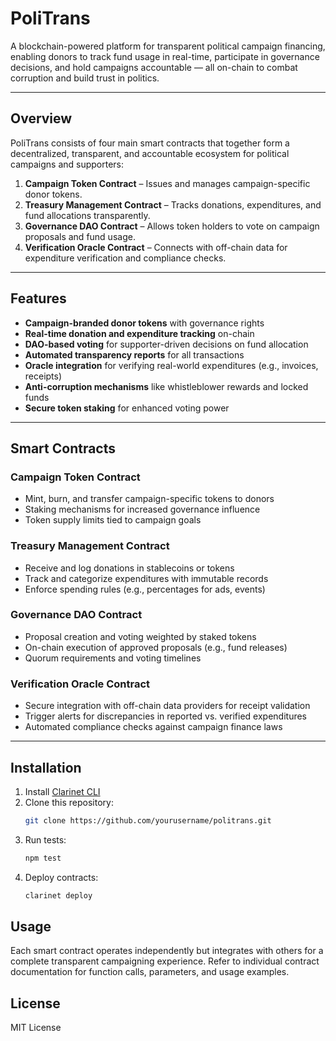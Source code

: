 # PoliTrans

A blockchain-powered platform for transparent political campaign financing, enabling donors to track fund usage in real-time, participate in governance decisions, and hold campaigns accountable — all on-chain to combat corruption and build trust in politics.

---

## Overview

PoliTrans consists of four main smart contracts that together form a decentralized, transparent, and accountable ecosystem for political campaigns and supporters:

1. **Campaign Token Contract** – Issues and manages campaign-specific donor tokens.
2. **Treasury Management Contract** – Tracks donations, expenditures, and fund allocations transparently.
3. **Governance DAO Contract** – Allows token holders to vote on campaign proposals and fund usage.
4. **Verification Oracle Contract** – Connects with off-chain data for expenditure verification and compliance checks.

---

## Features

- **Campaign-branded donor tokens** with governance rights  
- **Real-time donation and expenditure tracking** on-chain  
- **DAO-based voting** for supporter-driven decisions on fund allocation  
- **Automated transparency reports** for all transactions  
- **Oracle integration** for verifying real-world expenditures (e.g., invoices, receipts)  
- **Anti-corruption mechanisms** like whistleblower rewards and locked funds  
- **Secure token staking** for enhanced voting power  

---

## Smart Contracts

### Campaign Token Contract
- Mint, burn, and transfer campaign-specific tokens to donors
- Staking mechanisms for increased governance influence
- Token supply limits tied to campaign goals

### Treasury Management Contract
- Receive and log donations in stablecoins or tokens
- Track and categorize expenditures with immutable records
- Enforce spending rules (e.g., percentages for ads, events)

### Governance DAO Contract
- Proposal creation and voting weighted by staked tokens
- On-chain execution of approved proposals (e.g., fund releases)
- Quorum requirements and voting timelines

### Verification Oracle Contract
- Secure integration with off-chain data providers for receipt validation
- Trigger alerts for discrepancies in reported vs. verified expenditures
- Automated compliance checks against campaign finance laws

---

## Installation

1. Install [Clarinet CLI](https://docs.hiro.so/clarinet/getting-started)
2. Clone this repository:
   ```bash
   git clone https://github.com/yourusername/politrans.git
   ```
3. Run tests:
    ```bash
    npm test
    ```
4. Deploy contracts:
    ```bash
    clarinet deploy
    ```

## Usage

Each smart contract operates independently but integrates with others for a complete transparent campaigning experience.
Refer to individual contract documentation for function calls, parameters, and usage examples.

## License

MIT License